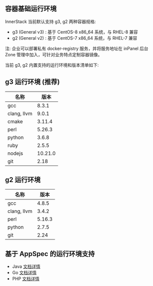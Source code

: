## 容器基础运行环境

InnerStack 当前默认支持 g3, g2 两种容器规格:

* g3 (General v3) : 基于 CentOS-8 x86_64 系统，与 RHEL-8 兼容 
* g2 (General v2) : 基于 CentOS-7 x86_64 系统，与 RHEL-7 兼容 

注: 企业可以部署私有 docker-registry 服务，并将服务地址在 inPanel 后台 Zone 管理中加入，可针对业务特点定制容器镜像。

当前 g3, g2 内置支持的运行环境和版本清单如下:


## g3 运行环境 (推荐)


| 名称 | 版本 |
|----|----|
| gcc | 8.3.1 |
| clang, llvm | 9.0.1 |
| cmake | 3.11.4 |
| perl | 5.26.3 |
| python | 3.6.8 |
| ruby | 2.5.5 |
| nodejs | 10.21.0 |
| git | 2.18 |



## g2 运行环境


| 名称 | 版本 |
|----|----|
| gcc | 4.8.5 |
| clang, llvm | 3.4.2 |
| perl | 5.16.3 |
| python | 2.7.5 |
| git | 2.24 |



## 基于 AppSpec 的运行环境支持

* Java [文档详情](java/jre-v18.md)
* Go [文档详情](go/v1.md)
* PHP [文档详情](php/v74.md)

